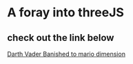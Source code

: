 # A foray into threeJS

## check out the link below
[Darth Vader Banished to mario dimension](https://www.google.com)
